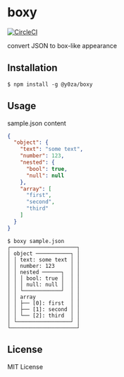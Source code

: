 # boxy
[![CircleCI](https://circleci.com/gh/y0za/boxy.svg?style=svg)](https://circleci.com/gh/y0za/boxy)

convert JSON to box-like appearance

## Installation
```console
$ npm install -g @y0za/boxy
```

## Usage
sample.json content
```json
{
  "object": {
    "text": "some text",
    "number": 123,
    "nested": {
      "bool": true,
      "null": null
    },
    "array": [
      "first",
      "second",
      "third"
    ]
  }
}
```

```console
$ boxy sample.json
┌─────────────────────┐
│ object ───────────┐ │
│ │ text: some text │ │
│ │ number: 123     │ │
│ │ nested ──────┐  │ │
│ │ │ bool: true │  │ │
│ │ │ null: null │  │ │
│ │ └────────────┘  │ │
│ │ array           │ │
│ │ ├── [0]: first  │ │
│ │ ├── [1]: second │ │
│ │ └── [2]: third  │ │
│ └─────────────────┘ │
└─────────────────────┘
```

## License
MIT License
